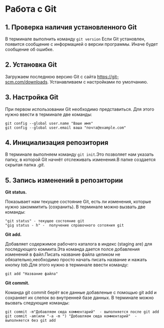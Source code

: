 # Работа с Git

## 1. Проверка наличия установленного Git
В терминале выполнить команду `git version`
Если Git установлен, появится сообщение с информацией о версии программы. Иначе будет сообщение об ошибке.

## 2. Установка Git
Загружаем последнюю версию Git с сайта 
https://git-scm.com/downloads.
Устанавливаем с настройками по умолчанию.

## 3. Настройка Git
При первом использовании Git необходимо представиться. Для этого нужно ввести в терминале две команды:
```
git config --global user.name "Ваше имя"
git config --global user.email ваша "почта@example.com"
```
## 4. Инициализация репозитория
В терминале выполняем команду `git init`.Это позволяет нам указать папку, в которой Git начнёт отслеживать изменения.В папке создается скрытая папка *.git*.
## 5. Запись изменений в репозитории
**Git status.**

Показывает нам текущее состояние Git, есть ли изменения, которые нужно закоммитить (сохранить).
В терминале можно вызвать две команды:
```
"git status" - текущее состояние git
"gig status - h" -  получение справочного сотояния git
```
**Git add.**

Добавляет содержимое рабочего каталога в индекс (staging are) для последующего коммита.Эта команда дается полсе добавления изменений в файл.Писать название файла целиком не обязательно,необходимо просто начать писать название и нажать кнопку *tab*.Для этого нужно в терминале ввести команду:
 ```
 git add "Название файла"
```
**Git commit.**

Команда git commit берёт все данные добавленые с помощью git add и сохраняет их слепок во внутренней базе данных. В терминале можно вызвать следующие команды:
```
git commit -m"Добавляем сюда комментарий"  - выполняется после git add    
git commit -am(или "-a -m ") "Добавляем сюда комментарий"  - выполняется без git add
```


